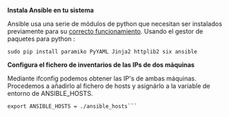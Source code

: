 **Instala Ansible en tu sistema**

Ansible usa una serie de módulos de python que necesitan ser instalados previamente para su [correcto funcionamiento](http://docs.ansible.com/ansible/intro_installation.html#getting-ansible). Usando el gestor de paquetes para python :

```sudo pip install paramiko PyYAML Jinja2 httplib2 six ansible```


**Configura el fichero de inventarios de las IPs de dos máquinas**

Mediante ifconfig podemos obtener las IP's de ambas máquinas. Procedemos a añadirlo al fichero de hosts y asignárlo a la variable de entorno de ANSIBLE_HOSTS.


```echo "<IP's>" >> ./ansible_hosts
export ANSIBLE_HOSTS = ./ansible_hosts```




